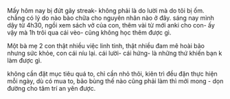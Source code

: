 Mấy hôm nay bị đứt gãy streak- không phải là do lười mà do tôi bị ốm. chẳng có lý do nào bào chữa cho nguyên nhân nào ở đây. sáng nay mình dậy từ 4h30, ngồi xem sách vở của con, thêm vài từ mới anki cho con- ấy vậy mà 1h trôi qua cái vèo- cũng không học thêm được gì.

Một bà mẹ 2 con thật nhiều việc linh tinh,
thật nhiều đam mê hoài bão nhưng sức khỏe, con cái níu lại. cái lười- cái hứng- là những thứ khiến bạn k làm được gì.

không cần đặt mục tiêu quá to, chỉ cần nhỏ thôi, kiên trì đều đặn thực hiện mỗi ngày, dù có mua to, bão bùng thế nào cũng phải làm thì mới mong - dọn đường cho tâm trí an yên được.